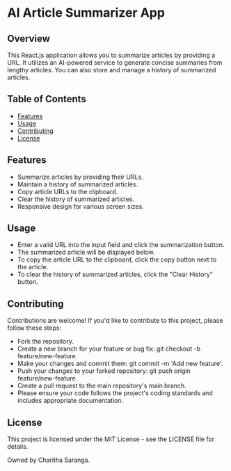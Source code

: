 # AI Article Summarizer App

## Overview

This React.js application allows you to summarize articles by providing a URL. It utilizes an AI-powered service to generate concise summaries from lengthy articles. You can also store and manage a history of summarized articles.

## Table of Contents

- [Features](#features)
- [Usage](#usage)
- [Contributing](#contributing)
- [License](#license)

## Features

- Summarize articles by providing their URLs.
- Maintain a history of summarized articles.
- Copy article URLs to the clipboard.
- Clear the history of summarized articles.
- Responsive design for various screen sizes.

## Usage

- Enter a valid URL into the input field and click the summarization button.
- The summarized article will be displayed below.
- To copy the article URL to the clipboard, click the copy button next to the article.
- To clear the history of summarized articles, click the "Clear History" button.

## Contributing

Contributions are welcome! If you'd like to contribute to this project, please follow these steps:

- Fork the repository.
- Create a new branch for your feature or bug fix: git checkout -b feature/new-feature.
- Make your changes and commit them: git commit -m 'Add new feature'.
- Push your changes to your forked repository: git push origin feature/new-feature.
- Create a pull request to the main repository's main branch.
- Please ensure your code follows the project's coding standards and includes appropriate documentation.

## License
This project is licensed under the MIT License - see the LICENSE file for details.

Owned by Charitha Saranga.

